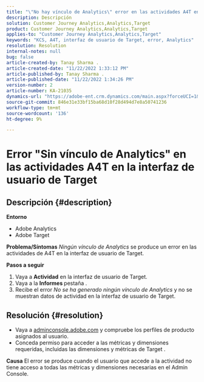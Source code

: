 ```yaml
---
title: "\"No hay vínculo de Analytics\" error en las actividades A4T en la interfaz de usuario de Target"
description: Descripción
solution: Customer Journey Analytics,Analytics,Target
product: Customer Journey Analytics,Analytics,Target
applies-to: "Customer Journey Analytics,Analytics,Target"
keywords: "KCS, A4T, interfaz de usuario de Target, error, Analytics"
resolution: Resolution
internal-notes: null
bug: false
article-created-by: Tanay Sharma .
article-created-date: "11/22/2022 1:33:12 PM"
article-published-by: Tanay Sharma .
article-published-date: "11/22/2022 1:34:26 PM"
version-number: 2
article-number: KA-21035
dynamics-url: "https://adobe-ent.crm.dynamics.com/main.aspx?forceUCI=1&pagetype=entityrecord&etn=knowledgearticle&id=77b34833-6a6a-ed11-9561-6045bd006a22"
source-git-commit: 846e31e33bf15ba68d10f28d494d7e8a50741236
workflow-type: tm+mt
source-wordcount: '136'
ht-degree: 9%

---
```


# Error &quot;Sin vínculo de Analytics&quot; en las actividades A4T en la interfaz de usuario de Target

## Descripción {#description}

<b>Entorno</b>
- Adobe Analytics
- Adobe Target



<b>Problema/Síntomas</b>
*Ningún vínculo de Analytics* se produce un error en las actividades de A4T en la interfaz de usuario de Target.



<b>Pasos a seguir</b>

1. Vaya a <b>Actividad</b> en la interfaz de usuario de Target.
2. Vaya a la <b>Informes </b>pestaña .
3. Recibe el error *No se ha generado ningún vínculo de Analytics* y no se muestran datos de actividad en la interfaz de usuario de Target.



## Resolución {#resolution}


- Vaya a [adminconsole.adobe.com](https://adminconsole.adobe.com/) y compruebe los perfiles de producto asignados al usuario.
- Conceda permiso para acceder a las métricas y dimensiones requeridas, incluidas las dimensiones y métricas de Target .



<b>Causa</b>
El error se produce cuando el usuario que accede a la actividad no tiene acceso a todas las métricas y dimensiones necesarias en el Admin Console.
